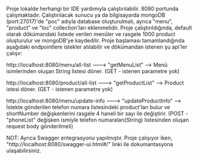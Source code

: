 Proje lokalde herhangi bir IDE yardımıyla çalıştırılabilir. 8080 portunda çalışmaktadır.
Çalıştırılacak sunucu ya da bilgisayarda mongoDB (port:27017)'de "poc" adıyla database oluşturulmalı, ayrıca "menu", "product" ve "loc" collection'ları eklenmelidir.
Proje çalıştırıldığında, default olarak dökümandaki listede verilen menüler ve rasgele 1000 product oluşturulur ve mongoDB'ye kaydedilir. Proje başlaması tamamlandığında aşağıdaki endpointlere istekler atılabilir ve dökümandan istenen şu api'ler çalışır:

http://localhost:8080/menu/all-list  ---> "getMenuList" --> Menü isimlerinden oluşan String listesi döner.
(GET - istenen parametre yok)


http://localhost:8080/product/all-list  ---> "getProductList" --> Product istesi döner.
(GET - istenen parametre yok)


http://localhost:8080/menu/update-info  ---> "updateProductInfo" --> İstekte gönderilen telefon numara listesindeki product'ları bulur ve shortNumber değişkenlerini rasgele 4 haneli bir sayı ile değiştirir. 
(POST - "phoneList" değişken ismiyle telefon numaraları(String) listesinden oluşan request body gönderilmeli)


NOT: Ayrıca Swagger entegrasyonu yapılmıştır. Proje çalışıyor iken, "http://localhost:8080/swagger-ui.html#/" linki ile dokumantasyona ulaşabilirsiniz.
